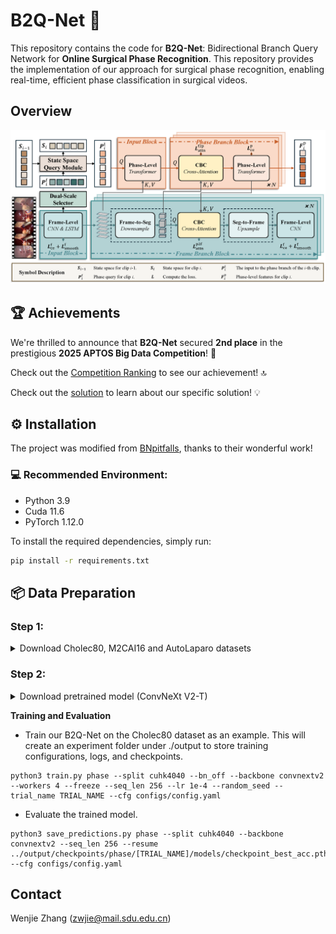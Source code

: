 # B2Q-Net 🚀

This repository contains the code for **B2Q-Net**: Bidirectional Branch Query Network for **Online Surgical Phase Recognition**. This repository provides the implementation of our approach for surgical phase recognition, enabling real-time, efficient phase classification in surgical videos.

## Overview
![Overview](./assets/Overview.png)

## 🏆 Achievements
We're thrilled to announce that **B2Q-Net** secured **2nd place** in the prestigious **2025 APTOS Big Data Competition**! 🎉  

Check out the [Competition Ranking](https://tianchi.aliyun.com/competition/entrance/532335/rankingList) to see our achievement! 🔝

Check out the [solution](https://github.com/wenjiezhang-z/APTOS5_Silver_Solution) to learn about our specific solution! 💡

## ⚙️ Installation
The project was modified from [BNpitfalls](https://gitlab.com/nct_tso_public/pitfalls_bn), thanks to their wonderful work!

### 💻 Recommended Environment:
- Python 3.9
- Cuda 11.6
- PyTorch 1.12.0

To install the required dependencies, simply run:
```bash
pip install -r requirements.txt
```

## 📦 Data Preparation

### Step 1:

<details>
<summary>Download Cholec80, M2CAI16 and AutoLaparo datasets</summary>

- Access can be requested [Cholec80](http://camma.u-strasbg.fr/datasets), [M2CAI16](http://camma.u-strasbg.fr/datasets), [AutoLaparo](https://autolaparo.github.io/).
- Download the videos for each datasets and extract frames at 1fps. E.g. for `video01.mp4` with ffmpeg, run:
```bash
mkdir /<PATH_TO_THIS_FOLDER>/data/frames_1fps/01/
ffmpeg -hide_banner -i /<PATH_TO_VIDEOS>/video01.mp4 -r 1 -start_number 0 /<PATH_TO_THIS_FOLDER>/data/frames_1fps/01/%08d.jpg
```
- The final dataset structure should look like this:

```
Cholec80/
	data/
		frames_1fps/
			01/
				00000001.jpg
				00000002.jpg
				00000003.jpg
				00000004.jpg
				...
			02/
				...
			...
			80/
				...
		phase_annotations/
			video01-phase.txt
			video02-phase.txt
			...
			video80-phase.txt
		tool_annotations/
			video01-tool.txt
			video02-tool.txt
			...
			video80-tool.txt
	output/
	train_scripts/
	predict.sh
	train.sh
```
</details>

### Step 2: 

<details>
<summary>Download pretrained model (ConvNeXt V2-T)</summary>

- download ConvNeXt V2-T [weights](https://dl.fbaipublicfiles.com/convnext/convnextv2/im1k/convnextv2_tiny_1k_224_ema.pt) and place here: `train_scripts/convnext/convnextv2_tiny_1k_224_ema.pt`

</details>

**Training and Evaluation**
* Train our B2Q-Net on the Cholec80 dataset as an example. This will create an experiment folder under ./output to store training configurations, logs, and checkpoints.
```shell
python3 train.py phase --split cuhk4040 --bn_off --backbone convnextv2 --workers 4 --freeze --seq_len 256 --lr 1e-4 --random_seed --trial_name TRIAL_NAME --cfg configs/config.yaml
```
* Evaluate the trained model.
```shell
python3 save_predictions.py phase --split cuhk4040 --backbone convnextv2 --seq_len 256 --resume ../output/checkpoints/phase/[TRIAL_NAME]/models/checkpoint_best_acc.pth.tar --cfg configs/config.yaml
```

## Contact
Wenjie Zhang (zwjie@mail.sdu.edu.cn)
